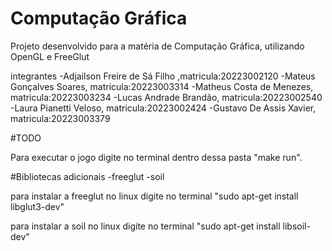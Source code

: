 # Computação Gráfica
Projeto desenvolvido para a matéria de Computação Gráfica, utilizando OpenGL e FreeGlut 

integrantes
-Adjailson Freire de Sá Filho ,matricula:20223002120 
-Mateus Gonçalves Soares, matricula:20223003314
-Matheus Costa de Menezes, matricula:20223003234
-Lucas Andrade Brandão, matricula:20223002540
-Laura Pianetti Veloso, matricula:20223002424
-Gustavo De Assis Xavier, matricula:20223003379


#TODO

Para executar o jogo digite no terminal dentro dessa pasta "make run".




#Bibliotecas adicionais
-freeglut
-soil

para instalar a freeglut no linux digite no terminal "sudo apt-get install libglut3-dev"

para instalar a soil no linux digite no terminal "sudo apt-get install libsoil-dev"

